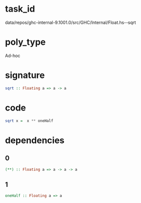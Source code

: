 
# task_id
data/repos/ghc-internal-9.1001.0/src/GHC/Internal/Float.hs--sqrt

# poly_type
Ad-hoc

# signature
```haskell
sqrt :: Floating a => a -> a
```   

# code
```haskell
sqrt x =  x ** oneHalf
```

# dependencies
## 0
```haskell
(**) :: Floating a => a -> a -> a
```
## 1
```haskell
oneHalf :: Floating a => a
```
